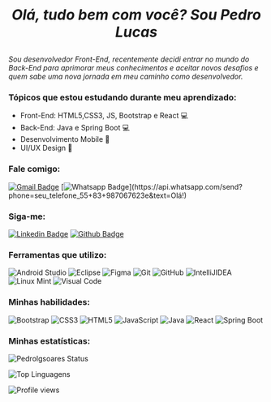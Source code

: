 <h1 align="center">
  
  <i>Olá, tudo bem com você? Sou Pedro Lucas</i>

</h1>
  
<p>
  
  <i>Sou desenvolvedor Front-End, recentemente decidi entrar no mundo do Back-End para aprimorar meus conhecimentos e aceitar novos desafios e quem sabe uma nova jornada   em meu caminho como desenvolvedor.</i>
  
</p>

### Tópicos que estou estudando durante meu aprendizado: 
- Front-End: HTML5,CSS3, JS, Bootstrap e React :computer:
- Back-End: Java e Spring Boot :computer:
- Desenvolvimento Mobile :iphone:
- UI/UX Design :space_invader:

### Fale comigo:
[![Gmail Badge](https://img.shields.io/badge/Gmail-D14836?style=for-the-badge&logo=gmail&logoColor=white&link=mailto:pedrodevmob@gmail.com)](mailto:pedrodevmob@gmail.com)
[![Whatsapp Badge](https://img.shields.io/badge/WhatsApp-25D366?style=for-the-badge&logo=whatsapp&logoColor=white&link=https://api.whatsapp.com/send?phone=seu_telefone_55+83+987067623e&text=Olá!)](https://api.whatsapp.com/send?phone=seu_telefone_55+83+987067623e&text=Olá!)

### Siga-me:
[![Linkedin Badge](https://img.shields.io/badge/LinkedIn-0077B5?style=for-the-badge&logo=linkedin&logoColor=white&link=https://www.linkedin.com/in/pedrolgsoares)](https://www.linkedin.com/in/pedrolgsoares)
[![Github Badge](https://img.shields.io/badge/GitHub-100000?style=for-the-badge&logo=github&logoColor=white&link=https://github.com/pedrolgsoares)](https://github.com/pedrolgsoares)

### Ferramentas que utilizo:
![Android Studio](https://img.shields.io/badge/Android_Studio-3DDC84?style=for-the-badge&logo=Android-Studio&logoColor=white)
![Eclipse](https://img.shields.io/badge/Eclipse_IDE-2C2255?style=for-the-badge&logo=Eclipse-IDE&logoColor=white)
![Figma](https://img.shields.io/badge/Figma-F24E1E?style=for-the-badge&logo=Figma&logoColor=white)
![Git](https://img.shields.io/badge/Git-F05032?style=for-the-badge&logo=Git&logoColor=white)
![GitHub](https://img.shields.io/badge/GitHub-181717?style=for-the-badge&logo=GitHub&logoColor=white)
![IntelliJIDEA](https://img.shields.io/badge/IntelliJIDEA-000000.svg?style=for-the-badge&logo=intellij-idea&logoColor=white)
![Linux Mint](https://img.shields.io/badge/Linux_Mint-87CF3E?style=for-the-badge&logo=linux-mint&logoColor=white)
![Visual Code](https://img.shields.io/badge/Visual_Studio_Code-007ACC?style=for-the-badge&logo=Visual-Studio-Code&logoColor=white)

### Minhas habilidades:
![Bootstrap](https://img.shields.io/badge/Bootstrap-563D7C?style=for-the-badge&logo=bootstrap&logoColor=white)
![CSS3](https://img.shields.io/badge/CSS3-1572B6?style=for-the-badge&logo=css3&logoColor=white)
![HTML5](https://img.shields.io/badge/HTML5-E34F26?style=for-the-badge&logo=html5&logoColor=white)
![JavaScript](https://img.shields.io/badge/JavaScript-F7DF1E?style=for-the-badge&logo=javascript&logoColor=black)
![Java](https://img.shields.io/badge/Java-ED8B00?style=for-the-badge&logo=java&logoColor=white)
![React](https://img.shields.io/badge/React-20232A?style=for-the-badge&logo=react&logoColor=61DAFB)
![Spring Boot](https://img.shields.io/badge/Spring_Boot-F2F4F9?style=for-the-badge&logo=spring-boot)

### Minhas estatísticas:
![Pedrolgsoares Status](https://github-readme-stats.vercel.app/api?username=pedrolgsoares&show_icons=true&theme=radical)

![Top Linguagens](https://github-readme-stats.vercel.app/api/top-langs/?username=pedrolgsoares&layout=compact&theme=radical)

![Profile views](https://gpvc.arturio.dev/pedrolgsoares)
